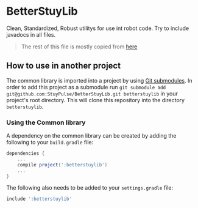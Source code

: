 # BetterStuyLib
Clean, Standardized, Robust utilitys for use int robot code. Try to include javadocs in all files.
> The rest of this file is mostly copied from [here](https://github.com/FRCTeam2910/Common-Public/blob/master/README.md)

## How to use in another project

The common library is imported into a project by using
[Git submodules](https://git-scm.com/book/en/v2/Git-Tools-Submodules). In
order to add this project as a submodule run `git submodule add
git@github.com:StuyPulse/BetterStuyLib.git betterstuylib` in your project's root
directory. This will clone this repository into the directory `betterstuylib`.

### Using the Common library

A dependency on the common library can be created by adding the following to
your `build.gradle` file:
```gradle
dependencies {
    ...
    compile project(':betterstuylib')
    ...
}
```
The following also needs to be added to your `settings.gradle` file:
```gradle
include ':betterstuylib'
```
